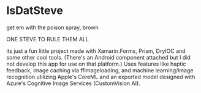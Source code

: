 # IsDatSteve
get em with the poison spray, brown

ONE STEVE TO RULE THEM ALL

its just a fun little project made with Xamarin.Forms, Prism, DryIOC and some other cool tools.
(There's an Android component attached but I did not develop this app for use on that platform.)
Uses features like haptic feedback, image caching via ffimageloading, and machine learning/image recognition utilizing Apple's CoreML and an exported model designed with Azure's Cognitive Image Services (CustomVision AI). 
